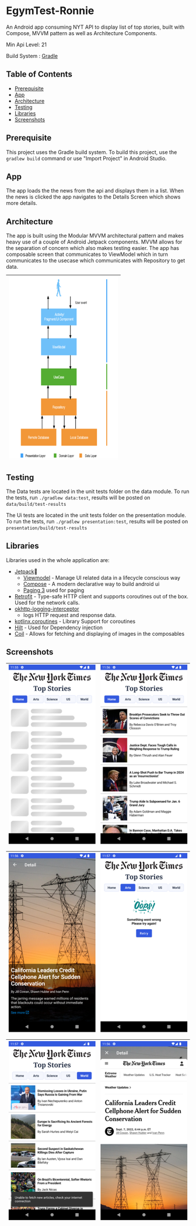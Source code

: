 # EgymTest-Ronnie

An Android app consuming NYT API to display list of top stories, built with Compose, MVVM pattern as
well as Architecture Components.

Min Api Level: 21

Build System : [Gradle](https://gradle.org/)

## Table of Contents

- [Prerequisite](#prerequisite)
- [App](#app)
- [Architecture](#architecture)
- [Testing](#testing)
- [Libraries](#libraries)
- [Screenshots](#screenshots)

## Prerequisite

This project uses the Gradle build system. To build this project, use the
`gradlew build` command or use "Import Project" in Android Studio.

## App

The app loads the the news from the api and displays them in a list. When the news is clicked the
app navigates to the Details Screen which shows more details.

## Architecture

The app is built using the Modular MVVM architectural pattern and makes heavy use of a couple of
Android Jetpack components. MVVM allows for the separation of concern which also makes testing
easier. The app has composable screen that communicates to ViewModel which in turn communicates to
the usecase which communicates with Repository to get data.

|<img src="screenshots/arch.png" width=300 height=500/>|
|:----:|

## Testing

The Data tests are located in the unit tests folder on the data module. To run the tests,
run `./gradlew data:test`, results will be posted on `data/build/test-results`

The Ui tests are located in the unit tests folder on the presentation module. To run the tests,
run `./gradlew presentation:test`, results will be posted on `presentation/build/test-results`

## Libraries

Libraries used in the whole application are:

- [Jetpack](https://developer.android.com/jetpack)🚀
    - [Viewmodel](https://developer.android.com/topic/libraries/architecture/viewmodel) - Manage UI
      related data in a lifecycle conscious way
    - [Compose](https://developer.android.com/courses/pathways/compose) - A modern declarative way
      to build android ui
    - [Paging 3](https://developer.android.com/topic/libraries/architecture/paging/v3-overview) used
      for paging
- [Retrofit](https://square.github.io/retrofit/) - Type-safe HTTP client and supports coroutines out
  of the box. Used for the network calls.
- [okhttp-logging-interceptor](https://github.com/square/okhttp/blob/master/okhttp-logging-interceptor/README.md)
    - logs HTTP request and response data.
- [kotlinx.coroutines](https://github.com/Kotlin/kotlinx.coroutines) - Library Support for
  coroutines
- [Hilt](https://developer.android.com/training/dependency-injection/hilt-android) - Used for
  Dependency injection
- [Coil](https://coil-kt.github.io/coil/compose/) - Allows for fetching and displaying of images in
  the composables

## Screenshots

|<img src="screenshots/loading.png" width=300/>|<img src="screenshots/list.png" width=300/>|
|:----:|:----:|

|<img src="screenshots/detail.png" width=300/>|<img src="screenshots/error.png" width=300/>|
|:----:|:----:|

|<img src="screenshots/unable.png" width=300/>|<img src="screenshots/webview.png" width=300/>|
|:----:|:----:|
